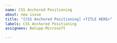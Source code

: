```yaml
---
name: CSS Anchored Positioning
about: new issue
title: "[CSS Anchored Positioning] <TITLE HERE>"
labels: CSS Anchored Positioning
assignees: BoCupp-Microsoft

---
```



